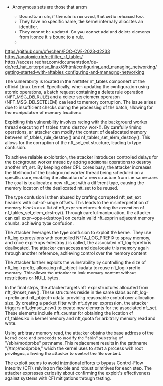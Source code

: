 
- Anonymous sets are those that are:m

	- Bound to a rule, if the rule is removed, that set is released too.
	- They have no specific name, the kernel internally allocates an identifier.
	- They cannot be updated. So you cannot add and delete elements from it once it is bound to a rule.
	- 
https://github.com/oferchen/POC-CVE-2023-32233
https://anatomic.rip/netfilter_nf_tables/
https://access.redhat.com/documentation/de-de/red_hat_enterprise_linux/8/html/configuring_and_managing_networking/getting-started-with-nftables_configuring-and-managing-networking

The vulnerability is located in the Netfilter nf_tables component of the official Linux kernel. Specifically, when updating the configuration using atomic operations, a batch request containing a delete rule operation (NFT_MSG_DELRULE) and a delete set element operation (NFT_MSG_DELSETELEM) can lead to memory corruption. The issue arises due to insufficient checks during the processing of the batch, allowing for the manipulation of memory locations.

Exploiting this vulnerability involves racing with the background worker thread executing nf_tables_trans_destroy_work(). By carefully timing operations, an attacker can modify the content of deallocated memory between nf_tables_rule_destroy() and nf_tables_set_elem_destroy(). This allows for the corruption of the nft_set_ext structure, leading to type confusion.

To achieve reliable exploitation, the attacker introduces controlled delays for the background worker thread by adding additional operations to destroy another nft_set. By keeping other CPU cores busy, the attacker increases the likelihood of the background worker thread being scheduled on a specific core, enabling the allocation of a new structure from the same core. The goal is to allocate a new nft_set with a different type, causing the memory location of the deallocated nft_set to be reused.

The type confusion is then abused by crafting corrupted nft_set_ext headers with out-of-range offsets. This leads to the misinterpretation of memory blocks as a list of nft_expr structures during the execution of nf_tables_set_elem_destroy(). Through careful manipulation, the attacker can call expr->ops->destroy() on certain valid nft_expr in adjacent memory chunks, achieving type confusion.

The attacker leverages the type confusion to exploit the kernel. They use nft_log expressions with controlled NFTA_LOG_PREFIX to spray memory, and once expr->ops->destroy() is called, the associated nft_log->prefix is deallocated. The attacker can access and deallocate this memory again through another reference, achieving control over the memory content.

The attacker further exploits the vulnerability by controlling the size of nft_log->prefix, allocating nft_object->udata to reuse nft_log->prefix memory. This allows the attacker to leak memory content without restrictions on NULL bytes.

In the final steps, the attacker targets nft_expr structures allocated from nft_dynset_new(). These structures reside in the same slabs as nft_log->prefix and nft_object->udata, providing reasonable control over allocation size. By creating a packet filter with nft_dynset expression, the attacker triggers nft_dynset_new() to create new elements for the associated nft_set. These elements include nft_counter for obtaining the location of nf_tables.ko in kernel memory and nft_quota for arbitrary memory read and write.

Using arbitrary memory read, the attacker obtains the base address of the kernel core and proceeds to modify the "sbin" substring of "/sbin/modprobe" pathname. This replacement results in the pathname "//tmp/modprobe," which the kernel uses to start a process with root privileges, allowing the attacker to control the file content.

The exploit seems to avoid intentional efforts to bypass Control-Flow Integrity (CFI), relying on flexible and robust primitives for each step. The attacker expresses curiosity about confirming the exploit's effectiveness against systems with CFI mitigations through testing.